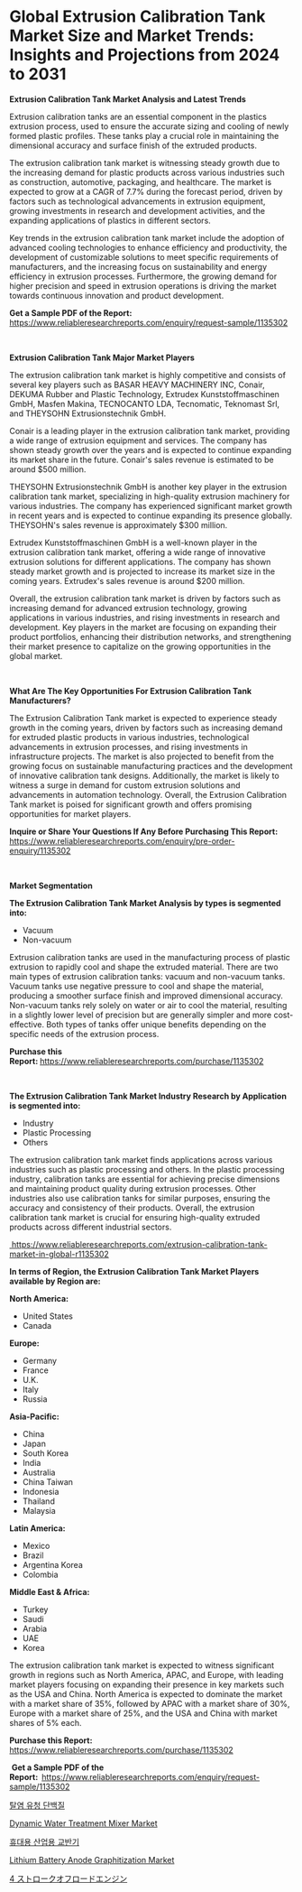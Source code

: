 <p><h1>Global Extrusion Calibration Tank Market Size and Market Trends: Insights and Projections from 2024 to 2031</h1></p><p><strong>Extrusion Calibration Tank Market Analysis and Latest Trends</strong></p>
<p><p>Extrusion calibration tanks are an essential component in the plastics extrusion process, used to ensure the accurate sizing and cooling of newly formed plastic profiles. These tanks play a crucial role in maintaining the dimensional accuracy and surface finish of the extruded products.</p><p>The extrusion calibration tank market is witnessing steady growth due to the increasing demand for plastic products across various industries such as construction, automotive, packaging, and healthcare. The market is expected to grow at a CAGR of 7.7% during the forecast period, driven by factors such as technological advancements in extrusion equipment, growing investments in research and development activities, and the expanding applications of plastics in different sectors.</p><p>Key trends in the extrusion calibration tank market include the adoption of advanced cooling technologies to enhance efficiency and productivity, the development of customizable solutions to meet specific requirements of manufacturers, and the increasing focus on sustainability and energy efficiency in extrusion processes. Furthermore, the growing demand for higher precision and speed in extrusion operations is driving the market towards continuous innovation and product development.</p></p>
<p><strong>Get a Sample PDF of the Report:&nbsp;</strong> <a href="https://www.reliableresearchreports.com/enquiry/request-sample/1135302">https://www.reliableresearchreports.com/enquiry/request-sample/1135302</a></p>
<p>&nbsp;</p>
<p><strong>Extrusion Calibration Tank Major Market Players</strong></p>
<p><p>The extrusion calibration tank market is highly competitive and consists of several key players such as BASAR HEAVY MACHINERY INC, Conair, DEKUMA Rubber and Plastic Technology, Extrudex Kunststoffmaschinen GmbH, Masfen Makina, TECNOCANTO LDA, Tecnomatic, Teknomast Srl, and THEYSOHN Extrusionstechnik GmbH.</p><p>Conair is a leading player in the extrusion calibration tank market, providing a wide range of extrusion equipment and services. The company has shown steady growth over the years and is expected to continue expanding its market share in the future. Conair's sales revenue is estimated to be around $500 million.</p><p>THEYSOHN Extrusionstechnik GmbH is another key player in the extrusion calibration tank market, specializing in high-quality extrusion machinery for various industries. The company has experienced significant market growth in recent years and is expected to continue expanding its presence globally. THEYSOHN's sales revenue is approximately $300 million.</p><p>Extrudex Kunststoffmaschinen GmbH is a well-known player in the extrusion calibration tank market, offering a wide range of innovative extrusion solutions for different applications. The company has shown steady market growth and is projected to increase its market size in the coming years. Extrudex's sales revenue is around $200 million.</p><p>Overall, the extrusion calibration tank market is driven by factors such as increasing demand for advanced extrusion technology, growing applications in various industries, and rising investments in research and development. Key players in the market are focusing on expanding their product portfolios, enhancing their distribution networks, and strengthening their market presence to capitalize on the growing opportunities in the global market.</p></p>
<p>&nbsp;</p>
<p><strong>What Are The Key Opportunities For Extrusion Calibration Tank Manufacturers?</strong></p>
<p><p>The Extrusion Calibration Tank market is expected to experience steady growth in the coming years, driven by factors such as increasing demand for extruded plastic products in various industries, technological advancements in extrusion processes, and rising investments in infrastructure projects. The market is also projected to benefit from the growing focus on sustainable manufacturing practices and the development of innovative calibration tank designs. Additionally, the market is likely to witness a surge in demand for custom extrusion solutions and advancements in automation technology. Overall, the Extrusion Calibration Tank market is poised for significant growth and offers promising opportunities for market players.</p></p>
<p><strong>Inquire or Share Your Questions If Any Before Purchasing This Report:</strong> <a href="https://www.reliableresearchreports.com/enquiry/pre-order-enquiry/1135302">https://www.reliableresearchreports.com/enquiry/pre-order-enquiry/1135302</a></p>
<p>&nbsp;</p>
<p><strong>Market Segmentation</strong></p>
<p><strong>The Extrusion Calibration Tank Market Analysis by types is segmented into:</strong></p>
<p><ul><li>Vacuum</li><li>Non-vacuum</li></ul></p>
<p><p>Extrusion calibration tanks are used in the manufacturing process of plastic extrusion to rapidly cool and shape the extruded material. There are two main types of extrusion calibration tanks: vacuum and non-vacuum tanks. Vacuum tanks use negative pressure to cool and shape the material, producing a smoother surface finish and improved dimensional accuracy. Non-vacuum tanks rely solely on water or air to cool the material, resulting in a slightly lower level of precision but are generally simpler and more cost-effective. Both types of tanks offer unique benefits depending on the specific needs of the extrusion process.</p></p>
<p><strong>Purchase this Report:&nbsp;</strong><a href="https://www.reliableresearchreports.com/purchase/1135302">https://www.reliableresearchreports.com/purchase/1135302</a></p>
<p>&nbsp;</p>
<p><strong>The Extrusion Calibration Tank Market Industry Research by Application is segmented into:</strong></p>
<p><ul><li>Industry</li><li>Plastic Processing</li><li>Others</li></ul></p>
<p><p>The extrusion calibration tank market finds applications across various industries such as plastic processing and others. In the plastic processing industry, calibration tanks are essential for achieving precise dimensions and maintaining product quality during extrusion processes. Other industries also use calibration tanks for similar purposes, ensuring the accuracy and consistency of their products. Overall, the extrusion calibration tank market is crucial for ensuring high-quality extruded products across different industrial sectors.</p></p>
<p><a href="https://www.reliableresearchreports.com/extrusion-calibration-tank-market-in-global-r1135302">&nbsp;https://www.reliableresearchreports.com/extrusion-calibration-tank-market-in-global-r1135302</a></p>
<p><strong>In terms of Region, the Extrusion Calibration Tank Market Players available by Region are:</strong></p>
<p>
    <p> <strong> North America: </strong>
        <ul>
            <li>United States</li>
            <li>Canada</li>
        </ul>
        </p> 
    <p> <strong> Europe: </strong>
        <ul>
            <li>Germany</li>
            <li>France</li>
            <li>U.K.</li>
            <li>Italy</li>
            <li>Russia</li>
        </ul>
        </p> 
    <p> <strong> Asia-Pacific: </strong>
        <ul>
            <li>China</li>
            <li>Japan</li>
            <li>South Korea</li>
            <li>India</li>
            <li>Australia</li>
            <li>China Taiwan</li>
            <li>Indonesia</li>
            <li>Thailand</li>
            <li>Malaysia</li>
        </ul>
        </p> 
    <p> <strong> Latin America: </strong>
        <ul>
            <li>Mexico</li>
            <li>Brazil</li>
            <li>Argentina Korea</li>
            <li>Colombia</li>
        </ul>
        </p> 
    <p> <strong> Middle East & Africa: </strong>
        <ul>
            <li>Turkey</li>
            <li>Saudi</li>
            <li>Arabia</li>
            <li>UAE</li>
            <li>Korea</li>
        </ul>
    </p>
    </p>
<p><p>The extrusion calibration tank market is expected to witness significant growth in regions such as North America, APAC, and Europe, with leading market players focusing on expanding their presence in key markets such as the USA and China. North America is expected to dominate the market with a market share of 35%, followed by APAC with a market share of 30%, Europe with a market share of 25%, and the USA and China with market shares of 5% each.</p></p>
<p><strong>Purchase this Report: </strong><a href="https://www.reliableresearchreports.com/purchase/1135302">https://www.reliableresearchreports.com/purchase/1135302</a></p>
<p>&nbsp;<strong>Get a Sample PDF of the Report:&nbsp;&nbsp;</strong><a href="https://www.reliableresearchreports.com/enquiry/request-sample/1135302">https://www.reliableresearchreports.com/enquiry/request-sample/1135302</a></p>
<p><strong></strong></p>
<p><p><a href="https://github.com/Hubertstyenger6685/Market-Research-Report-List-2/blob/main/1271385100239.md">탈염 유청 단백질</a></p><p><a href="https://github.com/brentleyjimmiealvaradoz4l1rea/Market-Research-Report-List-2/blob/main/dynamic-water-treatment-mixer-market.md">Dynamic Water Treatment Mixer Market</a></p><p><a href="https://github.com/hxzi07639916/Market-Research-Report-List-2/blob/main/6407273100238.md">휴대용 산업용 교반기</a></p><p><a href="https://github.com/Angelnienowdseej3e45z3p8c/Market-Research-Report-List-2/blob/main/lithium-battery-anode-graphitization-market.md">Lithium Battery Anode Graphitization Market</a></p><p><a href="https://github.com/vlcostes/Market-Research-Report-List-2/blob/main/2357105106340.md">4 ストロークオフロードエンジン</a></p></p>